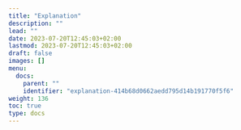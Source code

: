 ```yaml
---
title: "Explanation"
description: ""
lead: ""
date: 2023-07-20T12:45:03+02:00
lastmod: 2023-07-20T12:45:03+02:00
draft: false
images: []
menu:
  docs:
    parent: ""
    identifier: "explanation-414b68d0662aedd795d14b191770f5f6"
weight: 136
toc: true
type: docs
---
```

